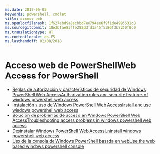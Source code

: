 ```yaml
---
ms.date: 2017-06-05
keywords: powershell, cmdlet
title: acceso web
ms.openlocfilehash: 1f627ebd9a5acbbd7ed794ee6f9f1de4995631c8
ms.sourcegitcommit: 18e3bfae83ffe282d3fd1a45f5386f3b7250f0c0
ms.translationtype: HT
ms.contentlocale: es-ES
ms.lasthandoff: 02/08/2018
---
```

# <a name="web-access-for-powershell"></a><span data-ttu-id="b842c-103">Acceso web de PowerShell</span><span class="sxs-lookup"><span data-stu-id="b842c-103">Web Access for PowerShell</span></span>

- [<span data-ttu-id="b842c-104">Reglas de autorización y características de seguridad de Windows PowerShell Web Access</span><span class="sxs-lookup"><span data-stu-id="b842c-104">Authorization rules and security features of windows powershell web access</span></span>](web-access/authorization-rules-and-security-features-of-windows-powershell-web-access.md)
- [<span data-ttu-id="b842c-105">Instalación y uso de Windows PowerShell Web Access</span><span class="sxs-lookup"><span data-stu-id="b842c-105">Install and use windows powershell web access</span></span>](web-access/install-and-use-windows-powershell-web-access.md)
- [<span data-ttu-id="b842c-106">Solución de problemas de acceso en Windows PowerShell Web Access</span><span class="sxs-lookup"><span data-stu-id="b842c-106">Troubleshooting access problems in windows powershell web access</span></span>](web-access/troubleshooting-access-problems-in-windows-powershell-web-access.md)
- [<span data-ttu-id="b842c-107">Desinstalar Windows PowerShell Web Access</span><span class="sxs-lookup"><span data-stu-id="b842c-107">Uninstall windows powershell web access</span></span>](web-access/uninstall-windows-powershell-web-access.md)
- [<span data-ttu-id="b842c-108">Uso de la consola de Windows PowerShell basada en web</span><span class="sxs-lookup"><span data-stu-id="b842c-108">Use the web based windows powershell console</span></span>](web-access/use-the-web-based-windows-powershell-console.md)

